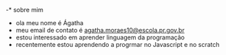 -* sobre mim
- ola meu nome é Ágatha
- meu email de contato é agatha.moraes10@escola.pr.gov.br
- estou interessado em aprender linguagem da programação
- recentemente estou aprendendo a progrmar no Javascript e no scratch
